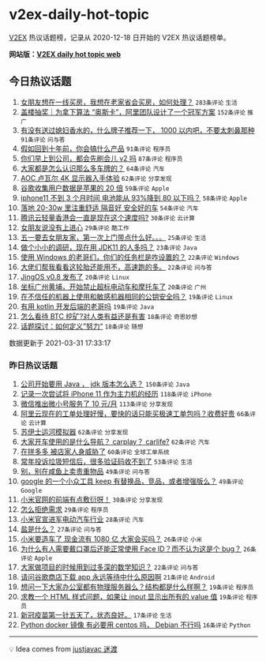 # v2ex-daily-hot-topic

[V2EX](https://www.v2ex.com/) 热议话题榜，记录从 2020-12-18 日开始的 V2EX 热议话题榜单。

**网站版：[V2EX daily hot topic web](https://boojack.github.io/v2ex-daily-hot-topic-web/)**

## 今日热议话题

<!-- TODAY BEGIN -->

1. [女朋友想在一线买房，我想在老家省会买房，如何处理？](https://www.v2ex.com/t/766746) `283条评论` `生活`
1. [盖楼抽奖｜为拿下算法 “奥斯卡”，阿里团队设计了一个冠军方案](https://www.v2ex.com/t/766878) `152条评论` `推广`
1. [有没有送过媳妇香水的，什么牌子推荐一下， 1000 以内吧，不要太刺鼻那种](https://www.v2ex.com/t/766728) `91条评论` `问与答`
1. [假如回到十年前，你会搞什么产品](https://www.v2ex.com/t/766733) `91条评论` `程序员`
1. [你们早上到公司，都会先刷会儿 v2 吗](https://www.v2ex.com/t/766714) `87条评论` `程序员`
1. [大家都是怎么认识那么多车牌的？](https://www.v2ex.com/t/766741) `64条评论` `汽车`
1. [AOC 卢瓦尔 4K 显示器入手体验](https://www.v2ex.com/t/766727) `62条评论` `分享发现`
1. [谷歌收集用户数据是苹果的 20 倍](https://www.v2ex.com/t/766699) `59条评论` `Apple`
1. [iphone11 不到 3 个月时间 电池能从 93%降到 80 以下吗？](https://www.v2ex.com/t/766866) `58条评论` `Apple`
1. [落地 20-30w 里注重舒适 隔音好 安全好的车](https://www.v2ex.com/t/766797) `54条评论` `汽车`
1. [腾讯云轻量香港会一直是现在这个速度吗?](https://www.v2ex.com/t/766975) `30条评论` `云计算`
1. [女朋友说没有上进心](https://www.v2ex.com/t/766816) `29条评论` `酷工作`
1. [五一要去女朋友家，第一次上门带点什么好。。。](https://www.v2ex.com/t/766936) `25条评论` `生活`
1. [做个小小的调研，现在用 JDK11 的人多吗？](https://www.v2ex.com/t/766769) `23条评论` `Java`
1. [使用 Windows 的老哥们，你们的任务栏是咋设置的？](https://www.v2ex.com/t/767007) `22条评论` `Windows`
1. [大佬们帮我看看这轮胎还能用不，高速跑的多。](https://www.v2ex.com/t/766707) `22条评论` `问与答`
1. [JingOS v0.8 发布了](https://www.v2ex.com/t/766941) `20条评论` `Linux`
1. [坐标广州黄埔，开始禁止超标电动车和摩托车了](https://www.v2ex.com/t/766697) `20条评论` `广州`
1. [在不信任的机器上使用和敏感机器相同的公钥安全吗？](https://www.v2ex.com/t/766804) `19条评论` `Linux`
1. [有用 kotlin 开发后端的老哥吗](https://www.v2ex.com/t/766771) `19条评论` `Java`
1. [怎么看待 BTC 挖矿?对人类有益还是有害](https://www.v2ex.com/t/766963) `18条评论` `奇思妙想`
1. [话题探讨：如何定义”努力“](https://www.v2ex.com/t/766839) `18条评论` `随想`

数据更新于 2021-03-31 17:33:17

<!-- TODAY END -->

### 昨日热议话题

<!-- YESTERDAY BEGIN -->

1. [公司开始要用 Java ， jdk 版本怎么选？](https://www.v2ex.com/t/766378) `150条评论` `Java`
1. [记录一次尝试将 iPhone 11 作为主力机的经历](https://www.v2ex.com/t/766389) `118条评论` `iPhone`
1. [微信推出微小号服务了 10 元/月](https://www.v2ex.com/t/766369) `113条评论` `分享发现`
1. [阿里云现在的工单处理好慢，要快的话只能买极速工单包吗？收费好贵](https://www.v2ex.com/t/766527) `66条评论` `云计算`
1. [苏伊士运河模拟器](https://www.v2ex.com/t/766518) `62条评论` `分享发现`
1. [大家开车使用的是什么导航？ carplay？ carlife?](https://www.v2ex.com/t/766561) `62条评论` `汽车`
1. [在拼多多 被店家人身威胁了](https://www.v2ex.com/t/766489) `60条评论` `全球工单系统`
1. [常年投诉垃圾短信后，很多验证码收不到了](https://www.v2ex.com/t/766399) `53条评论` `生活`
1. [别，别在咸鱼上卖贵重物品](https://www.v2ex.com/t/766619) `49条评论` `问与答`
1. [google 的一个小众工具 keep 有替换品，竞品，或者增强版么？](https://www.v2ex.com/t/766397) `49条评论` `Google`
1. [小米官网的前端有点敷衍呀！](https://www.v2ex.com/t/766683) `30条评论` `分享发现`
1. [怎么拒绝需求](https://www.v2ex.com/t/766382) `29条评论` `程序员`
1. [小米官宣进军电动汽车行业](https://www.v2ex.com/t/766587) `28条评论` `汽车`
1. [盐是什么？](https://www.v2ex.com/t/766572) `27条评论` `问与答`
1. [小米要造车了 现金流有 1080 亿 大家会买吗？](https://www.v2ex.com/t/766653) `26条评论` `小米`
1. [为什么有人需要戴口罩后还能正常使用 Face ID？而不认为这是个 bug？](https://www.v2ex.com/t/766486) `26条评论` `Apple`
1. [大家做项目的时候用到过多深的数学知识？](https://www.v2ex.com/t/766656) `22条评论` `问与答`
1. [请问谷歌商店下载 app 永远等待中什么原因啊](https://www.v2ex.com/t/766425) `21条评论` `Android`
1. [想问一下大家办公室都有物理服务器么？结构都是什么样啊？](https://www.v2ex.com/t/766660) `19条评论` `程序员`
1. [求教一个 HTML 样式问题，如果让 input 显示出所有的 value 值](https://www.v2ex.com/t/766570) `19条评论` `程序员`
1. [新冠疫苗第一针五天了，状态良好。](https://www.v2ex.com/t/766410) `17条评论` `生活`
1. [Python docker 镜像 有必要用 centos 吗， Debian 不行吗](https://www.v2ex.com/t/766598) `16条评论` `Python`

<!-- YESTERDAY END -->

---

💡 Idea comes from [justjavac 迷渡](https://github.com/justjavac/)

